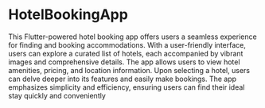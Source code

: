 # HotelBookingApp
 This Flutter-powered hotel booking app offers users a seamless experience for finding and booking accommodations. With a user-friendly interface, users can explore a curated list of hotels, each accompanied by vibrant images and comprehensive details. The app allows users to view hotel amenities, pricing, and location information. Upon selecting a hotel, users can delve deeper into its features and easily make bookings. The app emphasizes simplicity and efficiency, ensuring users can find their ideal stay quickly and conveniently
